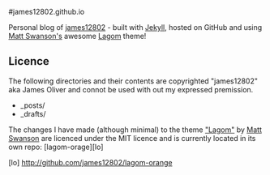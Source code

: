 #james12802.github.io

Personal blog of [james12802][j] - built with [Jekyll][jk], hosted on GitHub and using [Matt Swanson's][ms] awesome [Lagom][l] theme!

Licence
---
The following directories and their contents are copyrighted "james12802" aka James Oliver and connot be used with out my expressed premission.

* _posts/
* _drafts/

The changes I have made (although minimal) to the theme ["Lagom"][l] by [Matt Swanson][ms] are licenced under the MIT licence and is currently located in its own repo: [lagom-orage][lo]

[j]: http://james12802.co.uk
[jk]: http://jekyllrb.com/
[ms]: http://github.com/swanson
[l]: http://github.com/swanson/lagom
[lo] http://github.com/james12802/lagom-orange
